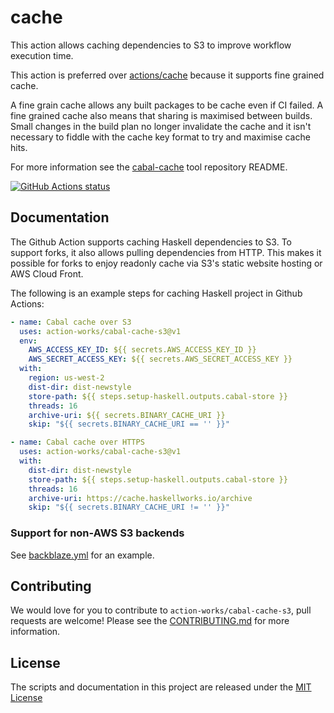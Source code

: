 # cache

This action allows caching dependencies to S3 to improve workflow execution time.

This action is preferred over [actions/cache](https://github.com/actions/cache) because
it supports fine grained cache.

A fine grain cache allows any built packages to be cache even if CI failed.  A fine grained
cache also means that sharing is maximised between builds.  Small changes in the build plan
no longer invalidate the cache and it isn't necessary to fiddle with the cache key format to
try and maximise cache hits.

For more information see the [cabal-cache](https://github.com/haskell-works/cabal-cache) tool
repository README.

<a href="https://github.com/action-works/cabal-cache-s3/actions?query=workflow%3ATests"><img alt="GitHub Actions status" src="https://github.com/action-works/cabal-cache-s3/workflows/Tests/badge.svg?branch=main&event=push"></a>

## Documentation

The Github Action supports caching Haskell dependencies to S3.  To support forks, it also allows pulling dependencies from HTTP.
This makes it possible for forks to enjoy readonly cache via S3's static website hosting or AWS Cloud Front.

The following is an example steps for caching Haskell project in Github Actions:

```yaml
- name: Cabal cache over S3
  uses: action-works/cabal-cache-s3@v1
  env:
    AWS_ACCESS_KEY_ID: ${{ secrets.AWS_ACCESS_KEY_ID }}
    AWS_SECRET_ACCESS_KEY: ${{ secrets.AWS_SECRET_ACCESS_KEY }}
  with:
    region: us-west-2
    dist-dir: dist-newstyle
    store-path: ${{ steps.setup-haskell.outputs.cabal-store }}
    threads: 16
    archive-uri: ${{ secrets.BINARY_CACHE_URI }}
    skip: "${{ secrets.BINARY_CACHE_URI == '' }}"

- name: Cabal cache over HTTPS
  uses: action-works/cabal-cache-s3@v1
  with:
    dist-dir: dist-newstyle
    store-path: ${{ steps.setup-haskell.outputs.cabal-store }}
    threads: 16
    archive-uri: https://cache.haskellworks.io/archive
    skip: "${{ secrets.BINARY_CACHE_URI != '' }}"
```

### Support for non-AWS S3 backends

See [backblaze.yml](https://github.com/haskell-works/cabal-cache/blob/main/.github/workflows/backblaze.yml)
for an example.

## Contributing
We would love for you to contribute to `action-works/cabal-cache-s3`, pull requests are welcome! Please see the [CONTRIBUTING.md](CONTRIBUTING.md) for more information.

## License
The scripts and documentation in this project are released under the [MIT License](LICENSE)
